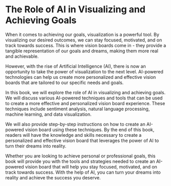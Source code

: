 The Role of AI in Visualizing and Achieving Goals
===============================================================

When it comes to achieving our goals, visualization is a powerful tool. By visualizing our desired outcomes, we can stay focused, motivated, and on track towards success. This is where vision boards come in - they provide a tangible representation of our goals and dreams, making them more real and achievable.

However, with the rise of Artificial Intelligence (AI), there is now an opportunity to take the power of visualization to the next level. AI-powered technologies can help us create more personalized and effective vision boards that are tailored to our specific needs and goals.

In this book, we will explore the role of AI in visualizing and achieving goals. We will discuss various AI-powered techniques and tools that can be used to create a more effective and personalized vision board experience. These techniques include sentiment analysis, natural language processing, machine learning, and data visualization.

We will also provide step-by-step instructions on how to create an AI-powered vision board using these techniques. By the end of this book, readers will have the knowledge and skills necessary to create a personalized and effective vision board that leverages the power of AI to turn their dreams into reality.

Whether you are looking to achieve personal or professional goals, this book will provide you with the tools and strategies needed to create an AI-powered vision board that will help you stay focused, motivated, and on track towards success. With the help of AI, you can turn your dreams into reality and achieve the success you deserve.
